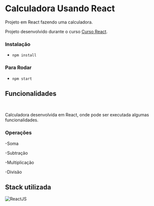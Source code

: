 <h1>Calculadora Usando React</h1>

<p>Projeto em React fazendo uma calculadora.</p>

Projeto desenvolvido durante o curso [Curso React](https://www.udemy.com/course/react-redux-pt/).

### Instalação
- `npm install`

### Para Rodar
- `npm start`

 
<h2>Funcionalidades</h2>
<br>

Calculadora desenvolvida em React, onde pode ser executada algumas funcionalidades.

<h3>Operações</h3>
<p>-Soma</p>
<p>-Subtração</p>
<p>-Multiplicação</p>
<p>-Divisão</p>

<h2> Stack utilizada </h2>

<div style="display: inline-block;">
  <img align="center" alt="ReactJS" src ="https://img.shields.io/badge/React-20232A?style=for-the-badge&logo=react&logoColor=61DAFB">
</div>
